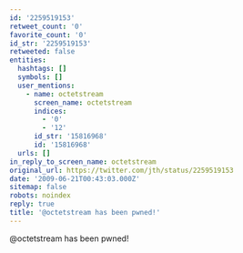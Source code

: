 ```yaml
---
id: '2259519153'
retweet_count: '0'
favorite_count: '0'
id_str: '2259519153'
retweeted: false
entities:
  hashtags: []
  symbols: []
  user_mentions:
    - name: octetstream
      screen_name: octetstream
      indices:
        - '0'
        - '12'
      id_str: '15816968'
      id: '15816968'
  urls: []
in_reply_to_screen_name: octetstream
original_url: https://twitter.com/jth/status/2259519153
date: '2009-06-21T00:43:03.000Z'
sitemap: false
robots: noindex
reply: true
title: '@octetstream has been pwned!'
---
```


@octetstream has been pwned!